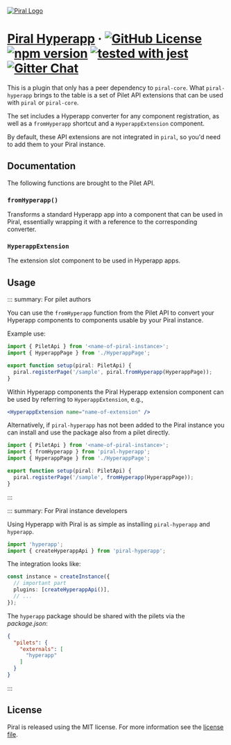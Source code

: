 [![Piral Logo](https://github.com/smapiot/piral/raw/master/docs/assets/logo.png)](https://piral.io)

# [Piral Hyperapp](https://piral.io) &middot; [![GitHub License](https://img.shields.io/badge/license-MIT-blue.svg)](https://github.com/smapiot/piral/blob/master/LICENSE) [![npm version](https://img.shields.io/npm/v/piral-hyperapp.svg?style=flat)](https://www.npmjs.com/package/piral-hyperapp) [![tested with jest](https://img.shields.io/badge/tested_with-jest-99424f.svg)](https://jestjs.io) [![Gitter Chat](https://badges.gitter.im/gitterHQ/gitter.png)](https://gitter.im/piral-io/community)

This is a plugin that only has a peer dependency to `piral-core`. What `piral-hyperapp` brings to the table is a set of Pilet API extensions that can be used with `piral` or `piral-core`.

The set includes a Hyperapp converter for any component registration, as well as a `fromHyperapp` shortcut and a `HyperappExtension` component.

By default, these API extensions are not integrated in `piral`, so you'd need to add them to your Piral instance.

## Documentation

The following functions are brought to the Pilet API.

### `fromHyperapp()`

Transforms a standard Hyperapp app into a component that can be used in Piral, essentially wrapping it with a reference to the corresponding converter.

### `HyperappExtension`

The extension slot component to be used in Hyperapp apps.

## Usage

::: summary: For pilet authors

You can use the `fromHyperapp` function from the Pilet API to convert your Hyperapp components to components usable by your Piral instance.

Example use:

```ts
import { PiletApi } from '<name-of-piral-instance>';
import { HyperappPage } from './HyperappPage';

export function setup(piral: PiletApi) {
  piral.registerPage('/sample', piral.fromHyperapp(HyperappPage));
}
```

Within Hyperapp components the Piral Hyperapp extension component can be used by referring to `HyperappExtension`, e.g.,

```jsx
<HyperappExtension name="name-of-extension" />
```

Alternatively, if `piral-hyperapp` has not been added to the Piral instance you can install and use the package also from a pilet directly.

```ts
import { PiletApi } from '<name-of-piral-instance>';
import { fromHyperapp } from 'piral-hyperapp';
import { HyperappPage } from './HyperappPage';

export function setup(piral: PiletApi) {
  piral.registerPage('/sample', fromHyperapp(HyperappPage));
}
```

:::

::: summary: For Piral instance developers

Using Hyperapp with Piral is as simple as installing `piral-hyperapp` and `hyperapp`.

```ts
import 'hyperapp';
import { createHyperappApi } from 'piral-hyperapp';
```

The integration looks like:

```ts
const instance = createInstance({
  // important part
  plugins: [createHyperappApi()],
  // ...
});
```

The `hyperapp` package should be shared with the pilets via the *package.json*:

```json
{
  "pilets": {
    "externals": [
      "hyperapp"
    ]
  }
}
```

:::

## License

Piral is released using the MIT license. For more information see the [license file](./LICENSE).
